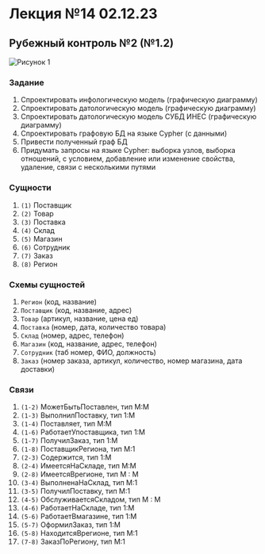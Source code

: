 # Лекция №14 02.12.23

## Рубежный контроль №2 (№1.2)

![Рисунок 1](/images/lecture%2014/img1.jpg)

### Задание

1. Спроектировать инфологическую модель (графическую диаграмму)
2. Спроектировать датологическую модель (графическую диаграмму)
3. Спроектировать датологическую модель СУБД ИНЕС (графическую диаграмму)
4. Спроектировать графовую БД на языке Cypher (с данными)
5. Привести полученный граф БД
6. Придумать запросы на языке Cypher: выборка узлов, выборка отношений, с условием, добавление или изменение свойства, удаление, связи с несколькими путями

### Сущности

1. `(1)` Поставщик
2. `(2)` Товар
3. `(3)` Поставка
4. `(4)` Склад
5. `(5)` Магазин
6. `(6)` Сотрудник
7. `(7)` Заказ
8. `(8)` Регион

### Схемы сущностей

1. `Регион` (код, название)
2. `Поставщик` (код, название, адрес)
3. `Товар` (артикул, название, цена ед)
4. `Поставка` (номер, дата, количество товара)
5. `Склад` (номер, адрес, телефон)
6. `Магазин` (код, название, адрес, телефон)
7. `Сотрудник` (таб номер, ФИО, должность)
8. `Заказ` (номер заказа, артикул, количество, номер магазина, дата доставки)

### Связи

1. `(1-2)` МожетБытьПоставлен, тип М:М
2. `(1-3)` ВыполнилПоставку, тип 1:М
3. `(1-4)` Поставляет, тип М:М
4. `(1-6)` РаботаетУпоставщика, тип 1:М
5. `(1-7)` ПолучилЗаказ, тип 1:М
6. `(1-8)` ПоставщикРегиона, тип М:1
7. `(2-3)` Содержится, тип 1:М
8. `(2-4)` ИмеетсяНаСкладе, тип М:М
9. `(2-8)` ИмеетсяВрегионе, тип М : М
10. `(3-4)` ВыполненаНаСклад, тип М:1
11. `(3-5)` ПолучилПоставку, тип М:1
12. `(4-5)` ОбслуживаетсяСкладом, тип М : М
13. `(4-6)` РаботаетНаСкладе, тип 1:М
14. `(5-6)` РаботаетВмагазине, тип 1:М
15. `(5-7)` ОформилЗаказ, тип 1:М
16. `(5-8)` НаходитсяВрегионе, тип М:1
17. `(7-8)` ЗаказПоРегиону, тип М:1

